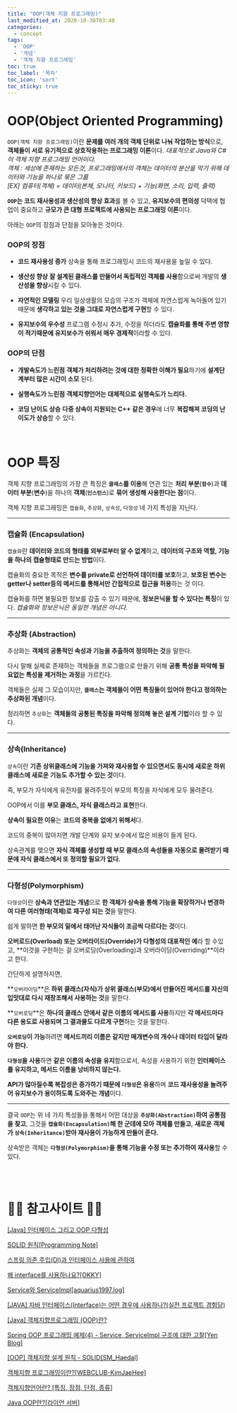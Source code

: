 ```yaml
---
title: "OOP(객체 지향 프로그래밍)"
last_modified_at: 2020-10-30T03:40
categories:
  - concept
tags: 
  - 'OOP' 
  - '개념' 
  - '객체 지향 프로그래밍'
toc: true
toc_label: '목차'
toc_icon: 'sort'
toc_sticky: true
---
```


# OOP(Object Oriented Programming)

`OOP(객체 지향 프로그래밍)`이란 **문제를 여러 개의 객체 단위로 나눠 작업하는 방식**으로, **객체들이 서로 유기적으로 상호작용하는 프로그래밍 이론**이다.
_대표적으로 Java와 C#이 객체 지향 프로그래밍 언어이다.<Br>_
_객체 : 세상에 존재하는 모든것, 프로그래밍에서의 객체는 데이터의 분산을 막기 위해 데이터와 기능을 하나로 묶은 그룹<br>[EX] 컴퓨터(객체) = 데이터(본체, 모니터, 키보드) + 기능(화면, 소리, 입력, 출력)_



**`OOP`는 코드 재사용성과 생산성의 향상 효과**를 볼 수 있고, **유지보수의 편의성** 덕택에 협업이 중요하고 **규모가 큰 대형 프로젝트에 사용되는 프로그래밍 이론**이다.

아래는 `OOP`의 장점과 단점을 모아놓은 것이다.

### OOP의 장점

- **코드 재사용성 증가**
상속을 통해 프로그래밍시 코드의 재사용을 높일 수 있다.

 

- **생산성 향상**
**잘 설계된 클래스를 만들어서 독립적인 객체를 사용**함으로써 개발의 **생산성을 향상**시킬 수 있다.

 

- **자연적인 모델링**
우리 일상생활의 모습의 구조가 객체에 자연스럽게 녹아들어 있기 때문에 **생각하고 있는 것을 그대로 자연스럽게 구현**할 수 있다.

 

- **유지보수의 우수성**
프로그램 수정시 추가, 수정을 하더라도 **캡슐화를 통해 주변 영향이 적기때문에 유지보수가 쉬워서 매우 경제적**이라할 수 있다.

 
### OOP의 단점

 
- **개발속도가 느린점**
**객체가 처리하려는 것에 대한 정확한 이해가 필요**하기에 **설계단계부터 많은 시간이 소모** 된다.

 

- **실행속도가 느린점**
**객체지향언어는 대체적으로 실행속도가 느리다.**


- **코딩 난이도 상승**
**다중 상속이 지원되는 C++ 같은 경우**에 너무 **복잡해져 코딩의 난이도가 상승**할 수 있다.
  


<br>
  
  

# OOP 특징

 객체 지향 프로그래밍의 가장 큰 특징은 **`클래스`를 이용**해 연관 있는 **처리 부분**(**`함수`**)과 **데이터 부분**(**변수**)을 하나의 **객체**(**`인스턴스`**)로 **묶어 생성해 사용한다는 점**이다.
  
객체 지향 프로그래밍은 `캡슐화`, `추상화`, `상속성`, `다형성` 네 가지 특성을 지닌다.
  


  ---
### 캡슐화 (Encapsulation)
 
`캡슐화`란 **데이터와 코드의 형태를 외부로부터 알 수 없게**하고, **데이터의 구조와 역할, 기능을 하나의 캡슐형태로 만드는 방법**이다.
 
캡슐화의 중요한 목적은 **변수를 private로 선언하여 데이터를 보호**하고, **보호된 변수는 getter나 setter등의 메서드를 통해서만 간접적으로 접근을 허용**하는 것 이다.
  
캡슐화를 하면 불필요한 정보를 감출 수 있기 때문에, **정보은닉을 할 수 있다는 특징**이 있다.
_캡슐화와 정보은닉은 동일한 개념은 아니다._

  ---
### 추상화 (Abstraction)
  
추상화는 **객체의 공통적인 속성과 기능을 추출하여 정의하는 것**을 말한다.
  
다시 말해 실제로 존재하는 객체들을 프로그램으로 만들기 위해 **공통 특성을 파악해 필요없는 특성을 제거하는 과정**을 가르킨다.
  

객체들은 실제 그 모습이지만, **`클래스`는 객체들이 어떤 특징들이 있어야 한다고 정의하는 추상화된 개념**이다.

정리하면 `추상화`는 **객체들의 공통된 특징을 파악해 정의해 놓은 설계 기법**이라 할 수 있다.


  ---
### 상속(Inheritance)
  
  
  
`상속`이란 **기존 상위클래스에 기능을 가져와 재사용할 수 있으면서도 동시에 새로운 하위 클래스에 새로운 기능도 추가할 수 있는 것**이다.
  
  즉, 부모가 자식에게 유전자를 물려주듯이 부모의 특징을 자식에게 모두 물려준다.

  
OOP에서 이를 **부모 클래스, 자식 클래스라고 표현**한다.


**상속이 필요한 이유**는 **코드의 중복을 없애기 위해서**다.

코드의 중복이 많아지면 개발 단계와 유지 보수에서 많은 비용이 들게 된다.


상속관계를 맺으면 **자식 객체를 생성할 때 부모 클래스의 속성들을 자동으로 물려받기 때문에 자식 클래스에서 또 정의할 필요가 없다.**

  
  
  ---
### 다형성(Polymorphism)
  

  
`다형성`이란  **상속과 연관있는 개념**으로 **한 객체가 상속을 통해 기능을 확장하거나 변경하여 다른 여러형태(객체)로 재구성 되는 것**을 말한다.
  
쉽게 말하면 **한 부모의 밑에서 태어난 자식들이 조금씩 다르다는 것**이다.
  
**오버로드(Overload) 또는 오버라이드(Override)가 다형성의 대표적인 예**라 할 수있고, **이것을 구현하는 걸 오버로딩(Overloading)과 오버라이딩(Overriding)**이라고 한다.


간단하게 설명하자면,

**`오버라이딩`**은 **하위 클래스(자식)가 상위 클래스(부모)에서 만들어진 메서드를 자신의 입맛대로 다시 재창조해서 사용하는 것**을 말한다.

**`오버로딩`**은 **하나의 클래스 안에서 같은 이름의 메서드를 사용**하지만 **각 메서드마다 다른 용도로 사용되며 그 결과물도 다르게 구현**하는 것을 말한다.
  
**`오버로딩`이 가능**하려면 **메서드끼리 이름은 같지만 매개변수의 개수나 데이터 타입이 달라야 한다.**

**`다형성`을 사용**하면 **같은 이름의 속성을 유지**함으로서, 속성을 사용하기 위한 **인터페이스를 유지하고, 메서드 이름을 낭비하지 않는다.**

**API가 많아질수록 복잡성은 증가하기 때문에 `다형성`은 유용**하며 **코드 재사용성을 늘려주어 유지보수가 용이하도록 도와주는 개념**이다.
  
  
  
  
  
  
  
  
  
  
  ---
  
  
 결국 `OOP`는 위 네 가지 특성들을 통해서 어떤 대상을 **`추상화(Abstraction)`하여 공통점을 찾고**, 그것을 **`캡슐화(Encapsulation)`해 한 군데에 모아 객체를 만들고**, **새로운 객체가 `상속(Inheritance)`받아 재사용이 가능하게 만들어 준다.**
  
상속받은 객체는 **`다형성(Polymorphism)`을 통해 기능을 수정 또는 추가하여 재사용**할 수 있다.
  
  

  
  
  
<br>

  
  
  
  
<br>

# 🙆‍♂️ 참고사이트 🙇‍♂️

[[Java] 인터페이스 그리고 OOP 다형성](https://jinbroing.tistory.com/215)

[SOLID 원칙[Programming Note]](https://dev-momo.tistory.com/entry/SOLID-%EC%9B%90%EC%B9%99)

[스프링 의존 주입(DI)과 인터페이스 사용에 관하여](https://codevang.tistory.com/312)

[왜 interface를 사용하나요?[OKKY]](https://okky.kr/article/161248)

[Service와 ServiceImpl[aquarius1997.log]](https://velog.io/@aquarius1997/Service%EC%99%80-ServiceImpl)

[[JAVA] 자바 인터페이스(Interface)는 어떤 경우에 사용하나?(실전 프로젝트 경험담)](https://junspapa-itdev.tistory.com/36)


[[Java] 객체지향프로그래밍 (OOP)란?](https://limkydev.tistory.com/30)

[Spring OOP 프로그래밍 예제(4) - Service, ServiceImpl 구조에 대한 고찰[Yen Blog]](https://cheese10yun.github.io/spring-oop-04/)

[[OOP] 객체지향 설계 원칙 - SOLID[SM_Haedal]](https://haedallog.tistory.com/147)


[객체지향 프로그래밍이란?[WEBCLUB-KimJaeHee]](https://webclub.tistory.com/155)

[객체지향언어란? [특징, 장점, 단점, 종류]](https://radait.tistory.com/4)
  
  [Java OOP란?[라이언 서버]](https://interconnection.tistory.com/112)
